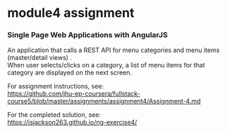 # module4 assignment
### Single Page Web Applications with AngularJS

An application that calls a REST API for menu categories and menu items (master/detail views) .<br>
When user selects/clicks on a category, a list of menu items for that category are displayed on the next screen.

For assignment instructions, see: <br>
<a href="https://github.com/jhu-ep-coursera/fullstack-course5/blob/master/assignments/assignment4/Assignment-4.md"
target="_blank">https://github.com/jhu-ep-coursera/fullstack-course5/blob/master/assignments/assignment4/Assignment-4.md</a>
<br>

For the completed solution, see:<br>
<a href="https://jsjackson263.github.io/ng-exercise4/" target="_blank">https://jsjackson263.github.io/ng-exercise4/</a>
